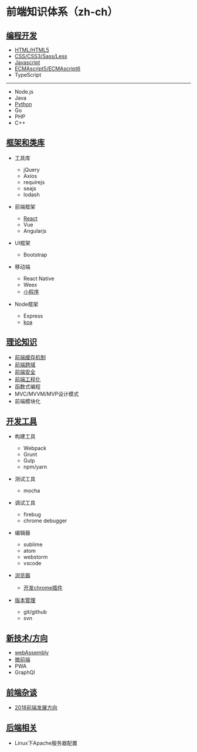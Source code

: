 # 前端知识体系（zh-ch）

## [编程开发](./Program/)
* [HTML/HTML5](./Program/HTML/)
* [CSS/CSS3/Sass/Less](./Program/CSS)
* [Javascript](./Program/Javascript)
* [ECMAscript5/ECMAscript6](./Program/ECMAScript)
* TypeScript
---
* Node.js
* Java
* [Python](https://github.com/suvllian/python)
* Go
* PHP
* C++

## [框架和类库](./Frame)
* 工具库
  * jQuery
  * Axios
  * requirejs
  * seajs
  * lodash

* 前端框架
  * [React](./Frame/React/)
  * Vue
  * Angularjs

* UI框架
  * Bootstrap

* 移动端
  * React Native
  * Weex
  * [小程序](./Frame/wechat-mini-program)

* Node框架
  * Express
  * [koa](./Frame/koa)

## [理论知识](./Theory/)
* [前端缓存机制](./Theory/storage.md)
* [前端跨域](./Theory/cross-domain.md)
* [前端安全](./Theory/security.md)
* [前端工程化](./Theory/engineering/)
* 函数式编程
* MVC/MVVM/MVP设计模式
* 前端模块化

## [开发工具](./Tools)
* 构建工具
  * Webpack
  * Grunt
  * Gulp
  * npm/yarn

* 测试工具
  * mocha

* 调试工具
  * firebug
  * chrome debugger

* 编辑器
  * sublime  
  * atom
  * webstorm
  * vscode

* [浏览器](./Tools/browser)
  * [开发chrome插件](./Tools/browser/develop-a-chrome-extension.md)

* [版本管理](./Tools/Version)
  * git/github
  * svn

## [新技术/方向](./New)
* [webAssembly](./New/webAssembly/)
* [微前端](./New/micro-frontend/)
* PWA
* GraphQl

## [前端杂谈](./Nothing)
* [2018前端发展方向](./Nothing/2018-front-end-development.md)

## [后端相关](./BackEnd/)
* Linux下Apache服务器配置
